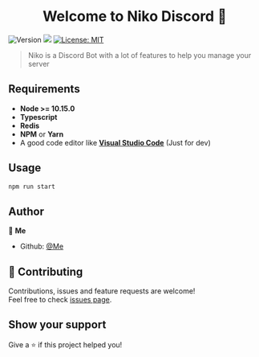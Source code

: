 <h1 align="center">Welcome to Niko Discord 👋</h1>
<p>
  <img alt="Version" src="https://img.shields.io/badge/version-2.0.0-blue.svg?cacheSeconds=2592000" />
  <img src="https://img.shields.io/badge/node->=10.15.0-blue.svg" />
  <a href="#" target="_blank">
    <img alt="License: MIT" src="https://img.shields.io/badge/License-MIT-yellow.svg" />
  </a>
</p>

> Niko is a Discord Bot with a lot of features to help you manage your server

## Requirements

- **Node >= 10.15.0**
- **Typescript**
- **Redis**
- **NPM** or **Yarn**
- A good code editor like [**Visual Studio Code**](https://code.visualstudio.com/download) (Just for dev)

## Usage

```sh
npm run start
```

## Author

👤 **Me**

- Github: [@Me](https://github.com/NikoBotDev)

## 🤝 Contributing

Contributions, issues and feature requests are welcome!<br />Feel free to check [issues page](https://github.com/NikoBotDev/Niko-Discord/issues).

## Show your support

Give a ⭐️ if this project helped you!
